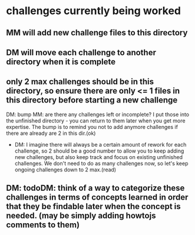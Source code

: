 # challenges currently being worked

## MM will add new challenge files to this directory

## DM will move each challenge to another directory when it is complete

## only 2 max challenges should be in this directory, so ensure there are only <= 1 files in this directory before starting a new challenge

DM: bump MM: are there any challenges left or incomplete? I put those into the unfinished directory - you can return to them later when you get more expertise. The bump is to remind you not to add anymore challenges if there are already are 2 in this dir.(ok)
- DM: I imagine there will always be a certain amount of rework for each challenge, so 2 should be a good number to allow you to keep adding new challenges, but also keep track and focus on existing unfinished challenges. We don't need to do as many challenges now, so let's keep ongoing challenges down to 2 max.(read) 

## DM: todoDM: think of a way to categorize these challenges in terms of concepts learned in order that they be findable later when the concept is needed. (may be simply adding howtojs comments to them)
